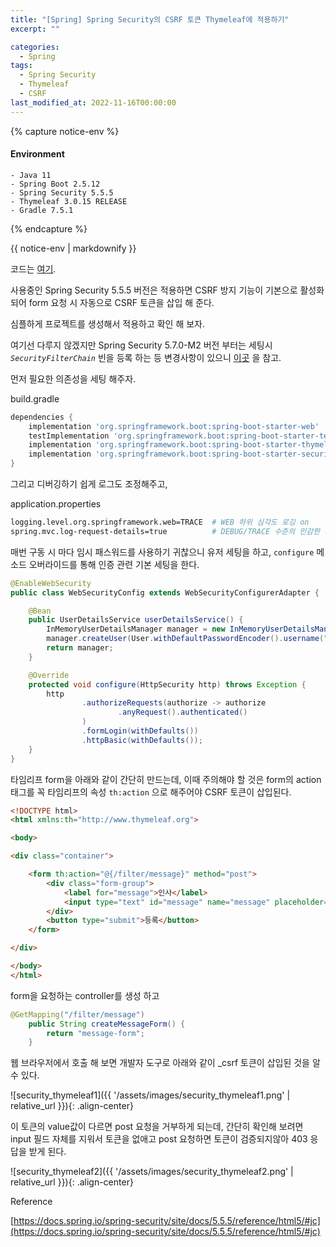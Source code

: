 ```yaml
---
title: "[Spring] Spring Security의 CSRF 토큰 Thymeleaf에 적용하기"
excerpt: ""

categories:
  - Spring
tags:
  - Spring Security
  - Thymeleaf
  - CSRF
last_modified_at: 2022-11-16T00:00:00
---
```


{% capture notice-env %}
#### Environment
	- Java 11
	- Spring Boot 2.5.12
	- Spring Security 5.5.5
    - Thymeleaf 3.0.15 RELEASE
	- Gradle 7.5.1 
{% endcapture %}
<div class="notice--primary">{{ notice-env | markdownify }}</div>


코드는 [여기](https://github.com/clowoodive/pilot/tree/main/pilot-spring-security-thymeleaf).


사용중인 Spring Security 5.5.5 버전은 적용하면 CSRF 방지 기능이 기본으로 활성화 되어 form 요청 시 자동으로 CSRF 토큰을 삽입 해 준다.

심플하게 프로젝트를 생성해서 적용하고 확인 해 보자.

여기선 다루지 않겠지만 Spring Security 5.7.0-M2 버전 부터는 세팅시 *`SecurityFilterChain`* 빈을 등록 하는 등 변경사항이 있으니  [이곳](https://spring.io/blog/2022/02/21/spring-security-without-the-websecurityconfigureradapter) 을 참고.

먼저 필요한 의존성을 세팅 해주자.

build.gradle

```groovy
dependencies {
	implementation 'org.springframework.boot:spring-boot-starter-web'
	testImplementation 'org.springframework.boot:spring-boot-starter-test'
	implementation 'org.springframework.boot:spring-boot-starter-thymeleaf'
	implementation 'org.springframework.boot:spring-boot-starter-security'
}
```

그리고 디버깅하기 쉽게 로그도 조정해주고,

application.properties

```bash
logging.level.org.springframework.web=TRACE  # WEB 하위 심각도 로깅 on
spring.mvc.log-request-details=true          # DEBUG/TRACE 수준의 민감한 세부 정보 표시
```

매번 구동 시 마다 임시 패스워드를 사용하기 귀찮으니 유저 세팅을 하고, `configure` 메소드 오버라이드를 통해 인증 관련 기본 세팅을 한다.

```java
@EnableWebSecurity
public class WebSecurityConfig extends WebSecurityConfigurerAdapter {

    @Bean
    public UserDetailsService userDetailsService() {
        InMemoryUserDetailsManager manager = new InMemoryUserDetailsManager();
        manager.createUser(User.withDefaultPasswordEncoder().username("user").password("1234").roles("USER").build());
        return manager;
    }

    @Override
    protected void configure(HttpSecurity http) throws Exception {
        http
                .authorizeRequests(authorize -> authorize
                        .anyRequest().authenticated()
                )
                .formLogin(withDefaults())
                .httpBasic(withDefaults());
    }
}
```

타임리프 form을 아래와 같이 간단히 만드는데, 이때 주의해야 할 것은 form의 action 태그를 꼭 타임리프의 속성 `th:action` 으로 해주어야 CSRF 토큰이 삽입된다.

```html
<!DOCTYPE html>
<html xmlns:th="http://www.thymeleaf.org">

<body>

<div class="container">

    <form th:action="@{/filter/message}" method="post">
        <div class="form-group">
            <label for="message">인사</label>
            <input type="text" id="message" name="message" placeholder="인사말을 입력하세요"/>
        </div>
        <button type="submit">등록</button>
    </form>

</div>

</body>
</html>
```

form을 요청하는 controller를 생성 하고

```java
@GetMapping("/filter/message")
    public String createMessageForm() {
        return "message-form";
    }
```

웹 브라우저에서 호출 해 보면 개발자 도구로 아래와 같이 _csrf 토큰이 삽입된 것을 알 수 있다.

![security_thymeleaf1]({{ '/assets/images/security_thymeleaf1.png' | relative_url }}){: .align-center}

이 토큰의 value값이 다르면 post 요청을 거부하게 되는데, 간단히 확인해 보려면 input 필드 자체를 지워서 토큰을 없애고 post 요청하면 토큰이 검증되지않아 403 응답을 받게 된다.

![security_thymeleaf2]({{ '/assets/images/security_thymeleaf2.png' | relative_url }}){: .align-center}

Reference

[https://docs.spring.io/spring-security/site/docs/5.5.5/reference/html5/#jc](https://docs.spring.io/spring-security/site/docs/5.5.5/reference/html5/#jc)